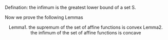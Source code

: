 

Defination: the infimum is the greatest lower bound of a set S.


Now we prove the following Lemmas

<center>
Lemma1. the supremum of the set of affine functions is convex
Lemma2. the infimum of the set of affine functions is concave
</center>
